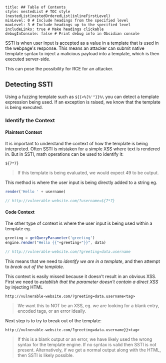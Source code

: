 ```table-of-contents
title: ## Table of Contents
style: nestedList # TOC style (nestedList|nestedOrderedList|inlineFirstLevel)
minLevel: 0 # Include headings from the specified level
maxLevel: 3 # Include headings up to the specified level
includeLinks: true # Make headings clickable
debugInConsole: false # Print debug info in Obsidian console
```
SSTI is when user input is accepted as a value in a template that is used in the webpage's response. This means an attacker can submit native template syntax to inject a malicious payload into a template, which is then executed server-side.

This can pose the possibility for RCE for an attacker.

## Detecting SSTI
Using a fuzzing template such as `${{<%[%'"}}%\` you can detect a template expression being used. If an exception is raised, we know that the template is being executed.

### Identify the Context
#### Plaintext Context
It is important to understand the context of how the template is being interpreted. Often SSTI is mistaken for a simple XSS where text is rendered in. But in SSTI, math operations can be used to identify it:
```
${7*7}
```
> If this template is being evaluated, we would expect 49 to be output.

This method is where the user input is being directly added to a string eg.
```js
render('Hello ' + username)

// http://vulnerable-website.com/?username=${7*7}
```

#### Code Context
The other type of context is where the user input is being used within a template eg.
```js
greeting = getQueryParameter('greeting')
engine.render("Hello {{"+greeting+"}}", data)

// http://vulnerable-website.com/?greeting=data.username
```
This means that we need to *identify we are in a template*, and then attempt to *break out of the template*.

This context is easily missed because it doesn't result in an obvious XSS. First we need to *establish that the parameter doesn't contain a direct XSS* by injecting HTML
```http
http://vulnerable-website.com/?greeting=data.username<tag>
```
> We want this to NOT be an XSS, eg. we are looking for a blank entry, encoded tags, or an error ideally.

Next step is to try to break out of the template:
```http
http://vulnerable-website.com/?greeting=data.username}}<tag>
```
> If this is a blank output or an error, we have likely used the wrong syntax for the template engine. If no syntax is valid then SSTI is not present.
> Alternatively, if we get a normal output along with the HTML, then SSTI is likely possible.